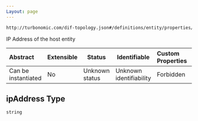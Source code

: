 ```yaml
---
Layout: page
---
```

```txt
http://turbonomic.com/dif-topology.json#/definitions/entity/properties/hostedOn/properties/ipAddress
```

IP Address of the host entity


| Abstract            | Extensible | Status         | Identifiable            | Custom Properties | Additional Properties | Access Restrictions | Defined In                                                                                   |
| :------------------ | ---------- | -------------- | ----------------------- | :---------------- | --------------------- | ------------------- | -------------------------------------------------------------------------------------------- |
| Can be instantiated | No         | Unknown status | Unknown identifiability | Forbidden         | Allowed               | none                | [dif-total-schema.schema.json\*](../out/dif-total-schema.schema.json "open original schema") |

## ipAddress Type

`string`
